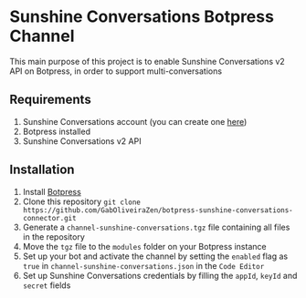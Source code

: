 # Sunshine Conversations Botpress Channel

This main purpose of this project is to enable Sunshine Conversations v2 API on Botpress, in order to support multi-conversations

## Requirements

1. Sunshine Conversations account (you can create one [here](https://app.smooch.io/signup))
1. Botpress installed
1. Sunshine Conversations v2 API


## Installation

1. Install [Botpress](https://botpress.com/download)
1. Clone this repository `git clone https://github.com/GabOliveiraZen/botpress-sunshine-conversations-connector.git`
1. Generate a `channel-sunshine-conversations.tgz` file containing all files in the repository
1. Move the `tgz` file to the `modules` folder on your Botpress instance 
1. Set up your bot and activate the channel by setting the `enabled` flag as `true` in `channel-sunshine-conversations.json` in the `Code Editor`
1. Set up Sunshine Conversations credentials by filling the `appId`, `keyId` and `secret` fields
